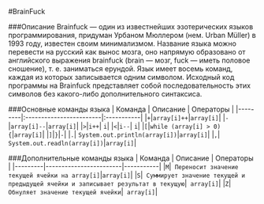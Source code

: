 #BrainFuck

###Описание
Brainfuck — один из известнейших эзотерических языков программирования, придуман Урбаном Мюллером (нем. Urban Müller) в 1993 году, известен своим минимализмом. Название языка можно перевести на русский как вынос мозга, оно напрямую образовано от английского выражения brainfuck (brain — мозг, fuck — иметь половое сношение), т. е. заниматься ерундой. Язык имеет восемь команд, каждая из которых записывается одним символом. Исходный код программы на Brainfuck представляет собой последовательность этих символов без какого-либо дополнительного синтаксиса.

###Основные команды языка
| Команда | Описание               | Операторы |
|---------|:------------------------|:-----------|
|`+`|`array[i]++`|`array[i]`|
|`-`|`array[i]--`|`array[i]`|
|`>`|`i++`| `i`|
|`<`|`i--`| `i`|
|`[`|`while (array[i] > 0) {`|`array[i]`|
|`]`|`}`|`-`|
|`.`| `System.out.println(array[i])`|`array[i]`|
|`,`| `System.out.readln(array[i])`|`array[i]`|

###Дополнительные команды языка
| Команда | Описание               | Операторы |
|---------|------------------------|-----------|
|`M`|` Переносит значение текущей ячейки на array[i]`|`array[i]`|
|`S`|` Суммирует значение текущей и предыдущей ячейки и записывает результат в текущую`|` array[i]`|
|`Z`|` Обнуляет значение текущей ячейки`|` array[i]`|
